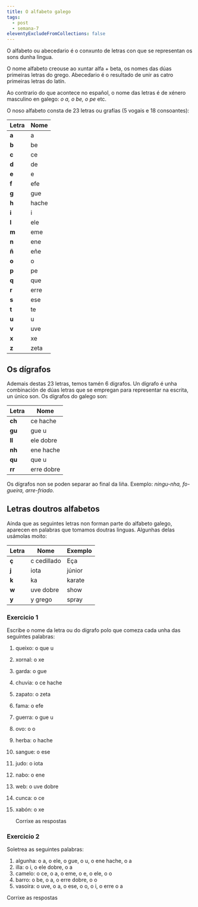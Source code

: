 ```yaml
---
title: O alfabeto galego
tags:
  - post
  - semana-7
eleventyExcludeFromCollections: false
---
```

O alfabeto ou abecedario é o conxunto de letras con que se representan os sons dunha lingua.

O nome alfabeto creouse ao xuntar alfa + beta, os nomes das dúas primeiras letras do grego. Abecedario é o resultado de unir as catro primeiras letras do latín. 

Ao contrario do que acontece no español, o nome das letras é de xénero masculino en galego: *o a, o be, o pe* etc. 

O noso alfabeto consta de 23 letras ou grafías (5 vogais e 18 consoantes):

| Letra | Nome  |
| ----- | ----- |
| **a** | a     |
| **b** | be    |
| **c** | ce    |
| **d** | de    |
| **e** | e     |
| **f** | efe   |
| **g** | gue   |
| **h** | hache |
| **i** | i     |
| **l** | ele   |
| **m** | eme   |
| **n** | ene   |
| **ñ** | eñe   |
| **o** | o     |
| **p** | pe    |
| **q** | que   |
| **r** | erre  |
| **s** | ese   |
| **t** | te    |
| **u** | u     |
| **v** | uve   |
| **x** | xe    |
| **z** | zeta  |

## Os dígrafos

Ademais destas 23 letras, temos tamén 6 dígrafos. Un dígrafo é unha combinación de dúas letras que se empregan para representar na escrita, un único son. Os dígrafos do galego son:

| Letra  | Nome       |
| ------ | ---------- |
| **ch** | ce hache   |
| **gu** | gue u      |
| **ll** | ele dobre  |
| **nh** | ene hache  |
| **qu** | que u      |
| **rr** | erre dobre |

Os dígrafos non se poden separar ao final da liña. Exemplo: *ningu-nha, fo-gueira, arre-friado.*

## Letras doutros alfabetos

Aínda que as seguintes letras non forman parte do alfabeto galego, aparecen en palabras que tomamos doutras linguas. Algunhas delas usámolas moito:

| Letra | Nome        | Exemplo |
| ----- | ----------- | ------- |
| **ç** | c cedillado | Eça     |
| **j** | iota        | júnior  |
| **k** | ka          | karate  |
| **w** | uve dobre   | show    |
| **y** | y grego     | spray   |

### Exercicio 1

Escribe o nome da letra ou do dígrafo polo que comeza cada unha das seguintes palabras:

1. queixo:  o <e-answer>que u</e-answer> 
2. xornal: o <e-answer>xe</e-answer> 
3. garda: o <e-answer>gue</e-answer>
4. chuvia: o <e-answer>ce hache</e-answer> 
5. zapato: o <e-answer>zeta</e-answer> 
6. fama: o <e-answer>efe</e-answer> 
7. guerra: o <e-answer>gue u</e-answer>
8. ovo: o <e-answer>o</e-answer>
9. herba: o <e-answer>hache</e-answer>
10. sangue: o <e-answer>ese</e-answer>
11. judo: o <e-answer>iota</e-answer>
12. nabo: o <e-answer>ene</e-answer>
13. web: o <e-answer>uve dobre</e-answer>
14. cunca: o <e-answer>ce</e-answer>
15. xabón: o <e-answer>xe</e-answer>

    <e-validate>Corrixe as respostas</e-validate>

### Exercicio 2

Soletrea as seguintes palabras:

1. algunha: o <e-answer>a</e-answer>, o <e-answer>ele</e-answer>, o <e-answer>gue</e-answer>, o <e-answer>u</e-answer>, o <e-answer>ene hache</e-answer>, o <e-answer>a</e-answer>
2. illa: o <e-answer>i</e-answer>, o <e-answer>ele dobre</e-answer>, o <e-answer>a</e-answer>
3. camelo: o <e-answer>ce</e-answer>, o <e-answer>a</e-answer>, o <e-answer>eme</e-answer>, o <e-answer>e</e-answer>, o <e-answer>ele</e-answer>, o <e-answer>o</e-answer>
4. barro: o <e-answer>be</e-answer>, o <e-answer>a</e-answer>, o <e-answer>erre dobre</e-answer>, o <e-answer>o</e-answer>
5. vasoira: o <e-answer>uve</e-answer>, o <e-answer>a</e-answer>, o <e-answer>ese</e-answer>, o <e-answer>o</e-answer>, o <e-answer>i</e-answer>, o <e-answer>erre</e-answer> o <e-answer>a</e-answer>

<e-validate>Corrixe as respostas</e-validate>
